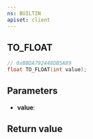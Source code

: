 ```yaml
---
ns: BUILTIN
apiset: client
---
```

## TO_FLOAT

```c
// 0xBBDA792448DB5A89
float TO_FLOAT(int value);
```


## Parameters
* **value**:

## Return value